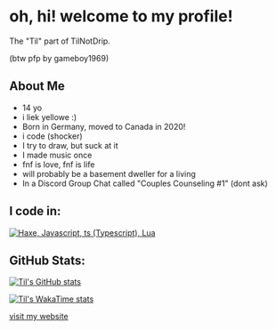 <!--this is a baldi reference btw, thanks for the 3 people that got it-->
# oh, hi! welcome to my profile!

The "Til" part of TilNotDrip.

(btw pfp by gameboy1969)

## About Me
 - 14 yo
 - i liek yellowe :)
 - Born in Germany, moved to Canada in 2020!
 - i code (shocker) <!--holy crap!-->
 - I try to draw, but suck at it
 - I made music once
 - fnf is love, fnf is life <!--fnf is what got me into haxe btw, i did scratch before dat-->
 - will probably be a basement dweller for a living
 - In a Discord Group Chat called "Couples Counseling #1" (dont ask)

## I code in:
[![Haxe, Javascript, ts (Typescript), Lua](https://skillicons.dev/icons?i=haxe,javascript,typescript,lua&theme=dark)](https://skillicons.dev)

## GitHub Stats:

[![Til's GitHub stats](https://github-readme-stats.vercel.app/api?username=TechnikTil&theme=vision-friendly-dark&include_all_commits=true)](https://github.com/anuraghazra/github-readme-stats)

[![Til's WakaTime stats](https://github-readme-stats.vercel.app/api/wakatime?username=@TechnikTil&theme=vision-friendly-dark&layout=compact)](https://github.com/anuraghazra/github-readme-stats)

[visit my website](https://techniktil.tilnotdrip.org/)
